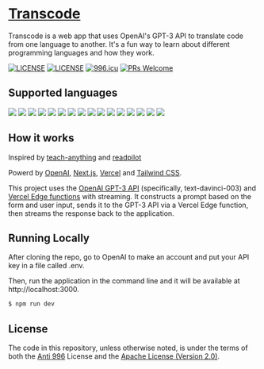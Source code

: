 # [Transcode](https://transcode.byteflo.at)

Transcode is a web app that uses OpenAI's GPT-3 API to translate code from one language to another. It's a fun way to learn about different programming languages and how they work.

[![LICENSE](https://img.shields.io/badge/License-Anti%20996-blue.svg?style=flat-square)](https://github.com/996icu/996.ICU/blob/master/LICENSE)
[![LICENSE](https://img.shields.io/badge/License-Apache--2.0-green.svg?style=flat-square)](LICENSE-APACHE)
[![996.icu](https://img.shields.io/badge/Link-996.icu-red.svg?style=flat-square)](https://996.icu)
[![PRs Welcome](https://img.shields.io/badge/PRs-welcome-brightgreen.svg?style=flat-square)]()

## Supported languages

<p align="left">
  <img src="https://img.shields.io/badge/-Typescript-black.svg?style=flat-square&logo=typescript" />
  <img src="https://img.shields.io/badge/-Python-black.svg?style=flat-square&logo=python" />
  <img src="https://img.shields.io/badge/-C++-black.svg?style=flat-square&logo=c%2B%2B" />
  <img src="https://img.shields.io/badge/-C%23-black.svg?style=flat-square&logo=c-sharp" />
  <img src="https://img.shields.io/badge/-Java-black.svg?style=flat-square&logo=java" />
  <img src="https://img.shields.io/badge/-Ruby-black.svg?style=flat-square&logo=ruby" />
  <img src="https://img.shields.io/badge/-Go-black.svg?style=flat-square&logo=go" />
  <img src="https://img.shields.io/badge/-Rust-black.svg?style=flat-square&logo=rust" />
  <img src="https://img.shields.io/badge/-Kotlin-black.svg?style=flat-square&logo=kotlin" />
  <img src="https://img.shields.io/badge/-Swift-black.svg?style=flat-square&logo=swift" />
  <img src="https://img.shields.io/badge/-PHP-black.svg?style=flat-square&logo=php" />
  <img src="https://img.shields.io/badge/-Perl-black.svg?style=flat-square&logo=perl" />
  <img src="https://img.shields.io/badge/-Scala-black.svg?style=flat-square&logo=scala" />
  <img src="https://img.shields.io/badge/-Haskell-black.svg?style=flat-square&logo=haskell" />
  <img src="https://img.shields.io/badge/-Lua-black.svg?style=flat-square&logo=lua" />
  <img src="https://img.shields.io/badge/-Clojure-black.svg?style=flat-square&logo=clojure" />
</p>

## How it works

Inspired by [teach-anything](https://github.com/lvwzhen/teach-anything) and [readpilot](https://github.com/forrestchang/readpilot)

Powerd by [OpenAI](https://openai.com/), [Next.js](https://nextjs.org/), [Vercel](https://vercel.com/) and [Tailwind CSS](https://tailwindcss.com/).

This project uses the [OpenAI GPT-3 API](https://openai.com/api/) (specifically, text-davinci-003) and [Vercel Edge functions](https://vercel.com/features/edge-functions) with streaming. It constructs a prompt based on the form and user input, sends it to the GPT-3 API via a Vercel Edge function, then streams the response back to the application.

## Running Locally

After cloning the repo, go to OpenAI to make an account and put your API key in a file called .env.

Then, run the application in the command line and it will be available at http://localhost:3000.

```bash
$ npm run dev
```

## License

The code in this repository, unless otherwise noted, is under the terms of both the [Anti 996](https://github.com/996icu/996.ICU/blob/master/LICENSE) License and the [Apache License (Version 2.0)]().
